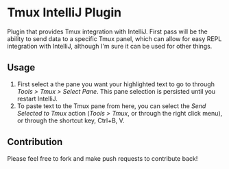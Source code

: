 Tmux IntelliJ Plugin
=====================

Plugin that provides Tmux integration with IntelliJ. First pass will be the ability to send data to a specific Tmux panel, which can allow for easy REPL integration with IntelliJ, although I'm sure it can be used for other things.

Usage
------
1. First select a the pane you want your highlighted text to go to through *Tools > Tmux > Select Pane*. This pane selection is persisted until you restart IntelliJ.
1. To paste text to the Tmux pane from here, you can select the *Send Selected to Tmux* action (*Tools > Tmux*, or through the right click menu), or through the shortcut key, Ctrl+B, V.


Contribution
------------
Please feel free to fork and make push requests to contribute back!


